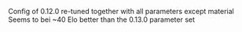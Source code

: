 Config of 0.12.0 re-tuned together with all parameters except material
Seems to bei ~40 Elo better than the 0.13.0 parameter set
